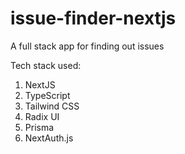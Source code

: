 # issue-finder-nextjs
A full stack app for finding out issues

Tech stack used:
1. NextJS
2. TypeScript
3. Tailwind CSS
4. Radix UI
5. Prisma
6. NextAuth.js
